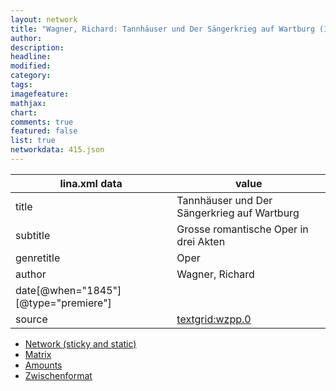 ```yaml
---
layout: network
title: "Wagner, Richard: Tannhäuser und Der Sängerkrieg auf Wartburg (1845)"
author:
description:
headline:
modified:
category:
tags:
imagefeature: 
mathjax: 
chart: 
comments: true
featured: false
list: true
networkdata: 415.json
---
```

lina.xml data  | value
------------- | -------------
title|Tannhäuser und Der Sängerkrieg auf Wartburg
subtitle|Grosse romantische Oper in drei Akten
genretitle|Oper
author|Wagner, Richard
date[@when="1845"][@type="premiere"]|
source|[textgrid:wzpp.0](https://textgridlab.org/1.0/tgcrud-public/rest/textgrid:wzpp.0/data)



* [Network (sticky and static)](/network415)
* [Matrix](/matrix415)
* [Amounts](/amount415)
* [Zwischenformat](/lina415 )
